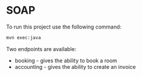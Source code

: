 # SOAP

To run this project use the following command:

```bash
mvn exec:java
```

Two endpoints are available:

- booking - gives the ability to book a room
- accounting - gives the ability to create an invoice
